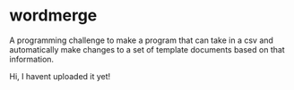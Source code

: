 # wordmerge
A programming challenge to make a program that can take in a csv and automatically make changes to a set of template documents based on that information.

Hi, I havent uploaded it yet!
